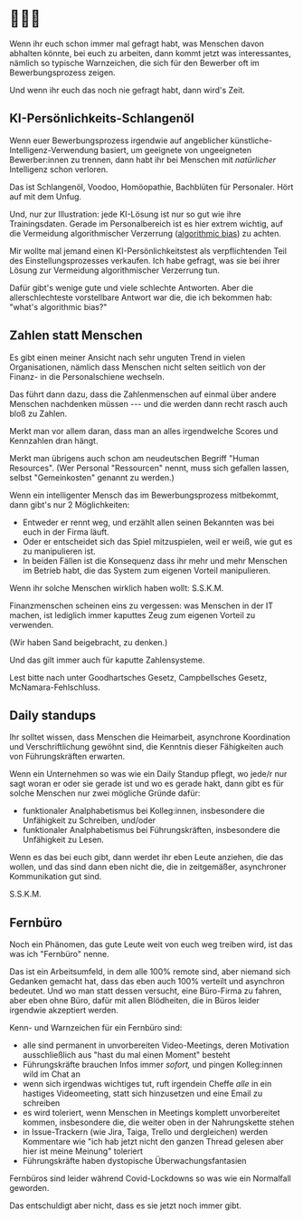 # 🚩🚩🚩

<!-- Note -->
Wenn ihr euch schon immer mal gefragt habt, was Menschen davon abhalten könnte, bei euch zu arbeiten, dann kommt jetzt was interessantes, nämlich so typische Warnzeichen, die sich für den Bewerber oft im Bewerbungsprozess zeigen.

Und wenn ihr euch das noch nie gefragt habt, dann wird's Zeit.


## KI-Persönlichkeits-Schlangenöl

<!-- Note -->
Wenn euer Bewerbungsprozess irgendwie auf angeblicher künstliche-Intelligenz-Verwendung basiert, um geeignete von ungeeigneten Bewerber:innen zu trennen, dann habt ihr bei Menschen mit *natürlicher* Intelligenz schon verloren.

Das ist Schlangenöl, Voodoo, Homöopathie, Bachblüten für Personaler.
Hört auf mit dem Unfug.

Und, nur zur Illustration: jede KI-Lösung ist nur so gut wie ihre Trainingsdaten.
Gerade im Personalbereich ist es hier extrem wichtig, auf die Vermeidung algorithmischer Verzerrung ([algorithmic bias](https://en.wikipedia.org/wiki/Algorithmic_bias)) zu achten.

Mir wollte mal jemand einen KI-Persönlichkeitstest als verpflichtenden Teil des Einstellungsprozesses verkaufen.
Ich habe gefragt, was sie bei ihrer Lösung zur Vermeidung algorithmischer Verzerrung tun.

Dafür gibt's wenige gute und viele schlechte Antworten.
Aber die allerschlechteste vorstellbare Antwort war die, die ich bekommen hab: "what's algorithmic bias?"


## Zahlen statt Menschen

<!-- Note -->
Es gibt einen meiner Ansicht nach sehr unguten Trend in vielen Organisationen, nämlich dass Menschen nicht selten seitlich von der Finanz- in die Personalschiene wechseln.

Das führt dann dazu, dass die Zahlenmenschen auf einmal über andere Menschen nachdenken müssen --- und die werden dann recht rasch auch bloß zu Zahlen.

Merkt man vor allem daran, dass man an alles irgendwelche Scores und Kennzahlen dran hängt.

Merkt man übrigens auch schon am neudeutschen Begriff "Human Resources". 
(Wer Personal "Ressourcen" nennt, muss sich gefallen lassen, selbst "Gemeinkosten" genannt zu werden.)

Wenn ein intelligenter Mensch das im Bewerbungsprozess mitbekommt, dann gibt's nur 2 Möglichkeiten:

* Entweder er rennt weg, und erzählt allen seinen Bekannten was bei euch in der Firma läuft.
* Oder er entscheidet sich das Spiel mitzuspielen, weil er weiß, wie gut es zu manipulieren ist.
* In beiden Fällen ist die Konsequenz dass ihr mehr und mehr Menschen im Betrieb habt, die das System zum eigenen Vorteil manipulieren.

Wenn ihr solche Menschen wirklich haben wollt: S.S.K.M.

Finanzmenschen scheinen eins zu vergessen: was Menschen in der IT machen, ist lediglich immer kaputtes Zeug zum eigenen Vorteil zu verwenden.

(Wir haben Sand beigebracht, zu denken.)

Und das gilt immer auch für kaputte Zahlensysteme.

Lest bitte nach unter Goodhartsches Gesetz, Campbellsches Gesetz, McNamara-Fehlschluss.


## Daily standups

<!-- Note -->
Ihr solltet wissen, dass Menschen die Heimarbeit, asynchrone Koordination und Verschriftlichung gewöhnt sind, die Kenntnis dieser Fähigkeiten auch von Führungskräften erwarten.

Wenn ein Unternehmen so was wie ein Daily Standup pflegt, wo jede/r nur sagt woran er oder sie gerade ist und wo es gerade hakt, dann gibt es für solche Menschen nur zwei mögliche Gründe dafür: 

* funktionaler Analphabetismus bei Kolleg:innen, insbesondere die Unfähigkeit zu Schreiben, und/oder
* funktionaler Analphabetismus bei Führungskräften, insbesondere die Unfähigkeit zu Lesen.

Wenn es das bei euch gibt, dann werdet ihr eben Leute anziehen, die das wollen, und das sind dann eben nicht die, die in zeitgemäßer, asynchroner Kommunikation gut sind.

S.S.K.M.


## Fernbüro

<!-- Note -->
Noch ein Phänomen, das gute Leute weit von euch weg treiben wird, ist das was ich "Fernbüro" nenne.

Das ist ein Arbeitsumfeld, in dem alle 100% remote sind, aber niemand sich Gedanken gemacht hat, dass das eben auch 100% verteilt und asynchron bedeutet.
Und wo man statt dessen versucht, eine Büro-Firma zu fahren, aber eben ohne Büro, dafür mit allen Blödheiten, die in Büros leider irgendwie akzeptiert werden.

Kenn- und Warnzeichen für ein Fernbüro sind:

* alle sind permanent in unvorbereiten Video-Meetings, deren Motivation ausschließlich aus "hast du mal einen Moment" besteht
* Führungskräfte brauchen Infos immer *sofort,* und pingen Kolleg:innen wild im Chat an
* wenn sich irgendwas wichtiges tut, ruft irgendein Cheffe *alle* in ein hastiges Videomeeting, statt sich hinzusetzen und eine Email zu schreiben
* es wird toleriert, wenn Menschen in Meetings komplett unvorbereitet kommen, insbesondere die, die weiter oben in der Nahrungskette stehen
* in Issue-Trackern (wie Jira, Taiga, Trello und dergleichen) werden Kommentare wie "ich hab jetzt nicht den ganzen Thread gelesen aber hier ist meine Meinung" toleriert
* Führungskräfte haben dystopische Überwachungsfantasien

Fernbüros sind leider während Covid-Lockdowns so was wie ein Normalfall geworden.

Das entschuldigt aber nicht, dass es sie jetzt noch immer gibt.
